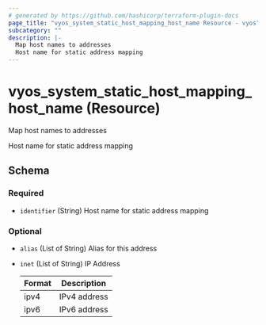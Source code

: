 ```yaml
---
# generated by https://github.com/hashicorp/terraform-plugin-docs
page_title: "vyos_system_static_host_mapping_host_name Resource - vyos"
subcategory: ""
description: |-
  Map host names to addresses
  Host name for static address mapping
---
```


# vyos_system_static_host_mapping_host_name (Resource)

Map host names to addresses

Host name for static address mapping



<!-- schema generated by tfplugindocs -->
## Schema

### Required

- `identifier` (String) Host name for static address mapping

### Optional

- `alias` (List of String) Alias for this address
- `inet` (List of String) IP Address

    |  Format  |  Description  |
    |----------|---------------|
    |  ipv4  |  IPv4 address  |
    |  ipv6  |  IPv6 address  |
